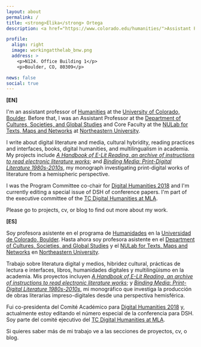 ```yaml
---
layout: about
permalink: /
title: <strong>Élika</strong> Ortega
description: <a href="https://www.colorado.edu/humanities/">Assistant Professor. Humanities Program. CU, Boulder</a>.

profile:
  align: right
  image: workingatthelab_bnw.png
  address: >
    <p>N124. Office Building 1</p> 
    <p>Boulder, CO, 80309</p>

news: false
social: true
---
```


**[EN]**

I'm an assistant professor of [Humanities](https://www.colorado.edu/humanities/) at the [University of Colorado, Boulder](https://www.colorado.edu/). Before that, I was an Assistant Professor at the [Department of Cultures, Societies, and Global Studies](http://www.northeastern.edu/globalstudies) and Core Faculty at the [NULab for Texts, Maps and Networks](http://www.northeastern.edu/nulab/) at [Northeastern University](http://www.northeastern.edu/).

I write about digital literature and media, cultural hybridity, reading practices and interfaces, books, digital humanities, and multilingualism in academia. My projects include [_A Handbook of E-Lit Reading, an archive of instructions to read electronic literature works_](https://elikaortega.github.io/elikaortegadotnet/projects/5_project/); and [_Binding Media: Print-Digital Literature 1980s-2010s_](https://elikaortega.github.io/elikaortegadotnet/projects/1_project/), my monograph investigating print-digital works of literature from a hemispheric perspective.

I was the Program Committee co-chair for [Digital Humanities 2018](https://dh2018.adho.org/en/) and I'm currently editing a special issue of DSH of conference papers. I'm part of the executive committee of the [TC Digital Humanities at MLA](https://mla.hcommons.org/groups/digital-humanities/forum/topic/mla19-582-roundtable-digital-hispanisms-2/).

Please go to projects, cv, or blog to find out more about my work.

**[ES]**

Soy profesora asistente en el programa de [Humanidades](https://www.colorado.edu/humanities/) en la [Universidad de Colorado, Boulder](https://www.colorado.edu/). Hasta ahora soy profesora asistente en el [Department of Cultures, Societies, and Global Studies](http://www.northeastern.edu/globalstudies) y el [NULab for Texts, Maps and Networks](http://www.northeastern.edu/nulab/) en [Northeastern University](http://www.northeastern.edu/). 

Trabajo sobre literatura digital y medios, hibridez cultural,  prácticas de lectura e interfaces, libros, humanidades digitales y multilingüismo en la academia. Mis proyectos incluyen [_A Handbook of E-Lit Reading, an archive of instructions to read electronic literature works_](https://elikaortega.github.io/elikaortegadotnet/projects/5_project/); y [_Binding Media: Print-Digital Literature 1980s-2010s_](https://elikaortega.github.io/elikaortegadotnet/projects/1_project/), mi monográfico que investiga la producción de obras literarias impreso-digitales desde una perspectiva hemisférica.

Fui co-presidenta del Comité Académico para [Digital Humanities 2018](https://dh2018.adho.org/) y, actualmente estoy editando el número especial de la conferencia para DSH. Soy parte del comité ejecutivo del [TC Digital Humanities at MLA](https://mla.hcommons.org/groups/digital-humanities/forum/topic/mla19-582-roundtable-digital-hispanisms-2/).

Si quieres saber más de mi trabajo ve a las secciones de proyectos, cv, o blog.
